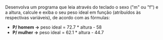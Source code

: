 Desenvolva um programa que leia através do teclado o sexo ("m" ou "f") e a altura, calcule e exiba o seu peso ideal em função (atribuídos às respectivas variáveis), de acordo com as fórmulas:

- **P/ homem ->** peso ideal = 72.7 * altura - 58
- **P/ mulher ->** peso ideal = 62.1 * altura - 44.7

